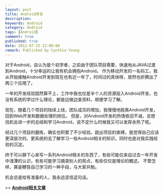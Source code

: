 ```yaml
---
layout: post
title: Android序言
description: 
keywords: Android
category: Android
tags: [Android]
comment: true
published: true
date: 2012-07-25 22:00:00
remark: Published by Cynthia Young
---
```


对于Android，自认为是个初学者，之前由于团队项目需要，快速地从JAVA过渡到Android，十分幸运的让我有机会拥抱Android。
作为移动开发的一名码工，我从开始接触Android开发到现在也有近一年了，时间过的真快呀，居然也折腾出了两三个应用了。

一年的开发经验固然算不上，工作中我也仅是半个人的资源投入Android开发，也没有系统的学过什么理论，都是边做边查资料，顺便学习了解。

现在，随着几个项目的陆续上线，团队成员的增加，我慢慢地脱离Android开发，回到Web开发和数据处理的岗位。
但是，对Android开发的热情依旧不减，总想找机会进一步的总结和学习Android，说不定什么时候我又可以发挥余热了呢。  

经过几个项目的磨练，确实也积累了不少经验。跳出项目的束缚，我觉得自己应该更深层次的、更系统的去了解学习一些Android相关的知识，同时也是对我实践经验的沉淀。

终于可以静下心来写一系列Android相关的东西了，有些可能仅来自过去一年开发中浅薄的认识，有些可能学习摘录别人的观点，有些仅仅是理论的概述。
不管怎样，算是鞭笞自己学习的一种手段，与大家共勉。

机会总是给有准备的人，我永远坚信这句话。

&gt;&gt; [**Android相关文章**](/categories.html#Android-ref)
